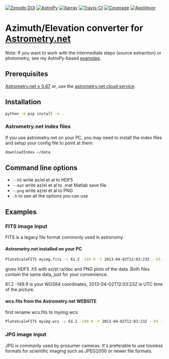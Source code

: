 [![Zenodo DOI](https://zenodo.org/badge/19366614.svg)](https://zenodo.org/badge/latestdoi/19366614)
[![AstroPy](http://img.shields.io/badge/powered%20by-AstroPy-orange.svg?style=flat)](http://www.astropy.org/)
[![Xarray](https://img.shields.io/badge/powered%20by-xarray-orange.svg?style=flat)](http://xarray.pydata.org/en/stable/why-xarray.html)
[![Travis-CI](https://travis-ci.org/scivision/astrometry_azel.svg?branch=master)](https://travis-ci.org/scivision/astrometry_azel)
[![Coverage](https://coveralls.io/repos/github/scivision/astrometry_azel/badge.svg?branch=master)](https://coveralls.io/github/scivision/astrometry_azel?branch=master)
[![AppVeyor](https://ci.appveyor.com/api/projects/status/0hfbtk1om99mfy0o?svg=true)](https://ci.appveyor.com/project/scivision/astrometry-azel)

# Azimuth/Elevation converter for [Astrometry.net](https://github.com/dstndstn/astrometry.net)

Note: If you want to work with the intermediate steps (source extraction) or photometry, see my AstroPy-based 
[examples](https://github.com/scivision/starscale).

## Prerequisites

[Astrometry.net &ge; 0.67](https://scivision.co/setting-up-astrometry-net-program/)
or, use the 
[astrometry.net cloud service](http://nova.astrometry.net/upload).

## Installation
```sh
python -m pip install -e .
```

### Astrometry.net index files

If you use astrometry.net on your PC, you may need to install the index
files and setup your config file to point at them:
```sh
downloadIndex ~/data
```

## Command line options

* `--h5` write az/el et al to HDF5 
* `--mat` write az/el et al to .mat Matlab save file 
* `--png` write az/el et al to PNG 
* `-h` to see all the options you can use

## Examples

### FITS image input
FITS is a legacy file format commonly used in astronomy.

#### Astrometry.net installed on your PC
```sh
PlateScaleFITS myimg.fits -c 61.2 -149.9 -t 2013-04-02T12:03:23Z --h5 --png
```
gives HDF5 .h5 with az/el ra/dec and PNG plots of the data. 
Both files contain the same data, just for your convenience.

61.2 -149.9 is your WGS84 coordinates, 2013-04-02T12:03:23Z is UTC time of the picture.

#### wcs.fits from the Astrometry.net WEBSITE

first rename wcs.fits to myimg.wcs:
```sh
PlateScaleFITS myimg.wcs -c 61.2 -149.9 -t 2013-04-02T12:03:23Z --h5 --png
```

### JPG image input
JPG is commonly used by prosumer cameras.
It's preferable to use lossless formats for scientific imaging such as JPEG2000 or newer file formats.


